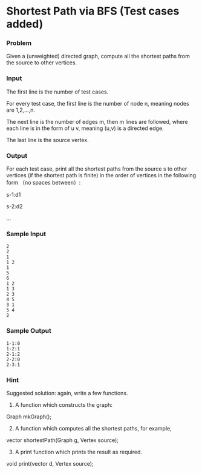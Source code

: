 # Shortest Path via BFS (Test cases added)

### Problem
Given a (unweighted) directed graph, compute all the shortest paths from the source to other vertices.

### Input
The first line is the number of test cases.

For every test case, the first line is the number of node n, meaning nodes are 1,2,...,n.

The next line is the number of edges m, then m lines are followed, where each line is in the form of u v, meaning (u,v) is a directed edge.

The last line is the source vertex.

### Output
 For each test case, print  all the shortest paths from the source s to other vertices (if the shortest path is finite) in the order of vertices in the following form （no spaces between）:

s-1:d1

s-2:d2

...

### Sample Input
```
2
2
1
1 2 
1
5
6
1 2 
1 3 
2 3 
4 5 
3 1 
5 4 
2
```
### Sample Output
```
1-1:0
1-2:1
2-1:2
2-2:0
2-3:1
```
### Hint
 Suggested solution: again, write a few functions. 

1. A function which constructs the graph:

Graph mkGraph();

2. A function which computes all the shortest paths, for example, 

vector<int> shortestPath(Graph g, Vertex source);

3. A print function which prints the result as required.

void print(vector<int> d, Vertex source);

 